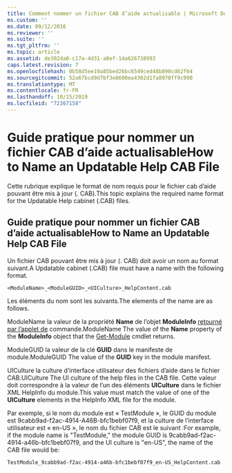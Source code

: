 ```yaml
---
title: Comment nommer un fichier CAB d’aide actualisable | Microsoft Docs
ms.custom: ''
ms.date: 09/12/2016
ms.reviewer: ''
ms.suite: ''
ms.tgt_pltfrm: ''
ms.topic: article
ms.assetid: de302da0-c17a-4d31-a8ef-14a626738993
caps.latest.revision: 7
ms.openlocfilehash: 0b58d5ee19a85bed26bc6549ced48b890cd62f64
ms.sourcegitcommit: 52a67bcd9d7bf3e8600ea4302d1fa8970ff9c998
ms.translationtype: MT
ms.contentlocale: fr-FR
ms.lasthandoff: 10/15/2019
ms.locfileid: "72367158"
---
```

# <a name="how-to-name-an-updatable-help-cab-file"></a><span data-ttu-id="9b5be-102">Guide pratique pour nommer un fichier CAB d’aide actualisable</span><span class="sxs-lookup"><span data-stu-id="9b5be-102">How to Name an Updatable Help CAB File</span></span>

<span data-ttu-id="9b5be-103">Cette rubrique explique le format de nom requis pour le fichier cab d’aide pouvant être mis à jour (. CAB).</span><span class="sxs-lookup"><span data-stu-id="9b5be-103">This topic explains the required name format for the Updatable Help cabinet (.CAB) files.</span></span>

## <a name="how-to-name-an-updatable-help-cab-file"></a><span data-ttu-id="9b5be-104">Guide pratique pour nommer un fichier CAB d’aide actualisable</span><span class="sxs-lookup"><span data-stu-id="9b5be-104">How to Name an Updatable Help CAB File</span></span>

<span data-ttu-id="9b5be-105">Un fichier CAB pouvant être mis à jour (. CAB) doit avoir un nom au format suivant.</span><span class="sxs-lookup"><span data-stu-id="9b5be-105">A Updatable cabinet (.CAB) file must have a name with the following format.</span></span>

`<ModuleName>_<ModuleGUID>_<UICulture>_HelpContent.cab`

<span data-ttu-id="9b5be-106">Les éléments du nom sont les suivants.</span><span class="sxs-lookup"><span data-stu-id="9b5be-106">The elements of the name are as follows.</span></span>

<span data-ttu-id="9b5be-107">ModuleName la valeur de la propriété **Name** de l’objet **ModuleInfo** [retourné par l’applet de](/powershell/module/Microsoft.PowerShell.Core/Get-Module) commande.</span><span class="sxs-lookup"><span data-stu-id="9b5be-107">ModuleName The value of the **Name** property of the **ModuleInfo** object that the [Get-Module](/powershell/module/Microsoft.PowerShell.Core/Get-Module) cmdlet returns.</span></span>

<span data-ttu-id="9b5be-108">ModuleGUID la valeur de la clé **GUID** dans le manifeste de module.</span><span class="sxs-lookup"><span data-stu-id="9b5be-108">ModuleGUID The value of the **GUID** key in the module manifest.</span></span>

<span data-ttu-id="9b5be-109">UICulture la culture d’interface utilisateur des fichiers d’aide dans le fichier CAB.</span><span class="sxs-lookup"><span data-stu-id="9b5be-109">UICulture The UI culture of the help files in the CAB file.</span></span> <span data-ttu-id="9b5be-110">Cette valeur doit correspondre à la valeur de l’un des éléments **UICulture** dans le fichier XML HelpInfo du module.</span><span class="sxs-lookup"><span data-stu-id="9b5be-110">This value must match the value of one of the **UICulture** elements in the HelpInfo XML file for the module.</span></span>

<span data-ttu-id="9b5be-111">Par exemple, si le nom du module est « TestModule », le GUID du module est 9cabb9ad-f2ac-4914-A46B-bfc1bebf07f9, et la culture de l’interface utilisateur est « en-US », le nom du fichier CAB est le suivant :</span><span class="sxs-lookup"><span data-stu-id="9b5be-111">For example, if the module name is "TestModule," the module GUID is 9cabb9ad-f2ac-4914-a46b-bfc1bebf07f9, and the UI culture is "en-US", the name of the CAB file would be:</span></span>

`TestModule_9cabb9ad-f2ac-4914-a46b-bfc1bebf07f9_en-US_HelpContent.cab`